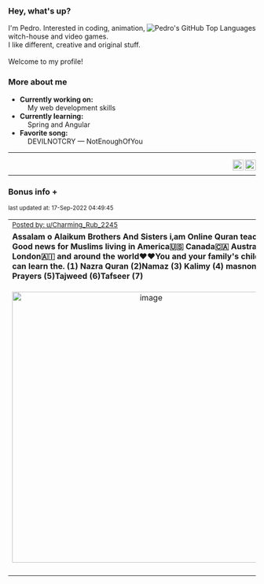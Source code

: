 ### Hey, what's up?
<img align="right" alt="Pedro's GitHub Top Languages" src="https://github-readme-stats.vercel.app/api/top-langs/?username=PedrosUsername&exclude_repo=HW2&layout=compact" />

I'm Pedro. Interested in coding, animation, witch-house and video games.<br>
I like different, creative and original stuff.<br><br>
Welcome to my profile!

### More about me
- **Currently working on:**  
&nbsp;&nbsp;&nbsp;&nbsp;My web development skills
- **Currently learning:**  
&nbsp;&nbsp;&nbsp;&nbsp;Spring and Angular
- **Favorite song:**  
&nbsp;&nbsp;&nbsp;&nbsp;DEVILNOTCRY — NotEnoughOfYou
___
[<img align="right" alt="LinkedIn" width="22px" src="https://cdn.jsdelivr.net/npm/simple-icons@v3/icons/linkedin.svg" />][linkedin]
&nbsp;&nbsp;
[<img align="right" alt="Email" width="22px" src="https://cdn.jsdelivr.net/npm/simple-icons@v3/icons/gmail.svg" />][gmail]
___

### Bonus info +

<p align="left"><sub>last updated at: 17-Sep-2022 04:49:45</sub></p>

|   |
| --- |
| <sub>[Posted by: u/Charming_Rub_2245][source]</sub> |
| **Assalam o Alaikum Brothers And Sisters i,am Online Quran teacher Good news for Muslims living in America🇺🇸 Canada🇨🇦 Australia 🇦🇺 London🇦🇮 and around the world❤️❤️You and your family's children can learn the. (1) Nazra Quran (2)Namaz (3) Kalimy (4) masnon Prayers (5)Tajweed (6)Tafseer (7)** | 
|<p align="center"> <img alt="image" src="https://i.redd.it/5yulwatc81n91.jpg" width="550" /> </p>|
|   |

  



  
  
  
[linkedin]: https://linkedin.com/in/pedro-h-r-gomes-8a487b14a/
[gmail]: mailto:pilique11@gmail.com
[source]: https://www.reddit.com/r/interestingasfuck/comments/xajv7w/assalam_o_alaikum_brothers_and_sisters_iam_online/
[PushshiftAPI]: https://github.com/pushshift/api